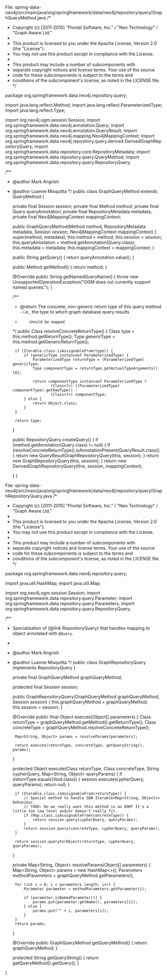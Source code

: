 

File: spring-data-neo4j/src/main/java/org/springframework/data/neo4j/repository/query/GraphQueryMethod.java
/*
 * Copyright (c)  [2011-2015] "Pivotal Software, Inc." / "Neo Technology" / "Graph Aware Ltd."
 *
 * This product is licensed to you under the Apache License, Version 2.0 (the "License").
 * You may not use this product except in compliance with the License.
 *
 * This product may include a number of subcomponents with
 * separate copyright notices and license terms. Your use of the source
 * code for these subcomponents is subject to the terms and
 * conditions of the subcomponent's license, as noted in the LICENSE file.
 */

package org.springframework.data.neo4j.repository.query;

import java.lang.reflect.Method;
import java.lang.reflect.ParameterizedType;
import java.lang.reflect.Type;

import org.neo4j.ogm.session.Session;
import org.springframework.data.neo4j.annotation.Query;
import org.springframework.data.neo4j.annotation.QueryResult;
import org.springframework.data.neo4j.mapping.Neo4jMappingContext;
import org.springframework.data.neo4j.repository.query.derived.DerivedGraphRepositoryQuery;
import org.springframework.data.repository.core.RepositoryMetadata;
import org.springframework.data.repository.query.QueryMethod;
import org.springframework.data.repository.query.RepositoryQuery;

/**
 * @author Mark Angrish
 * @author Luanne Misquitta
 */
public class GraphQueryMethod extends QueryMethod {

    private final Session session;
    private final Method method;
    private final Query queryAnnotation;
    private final RepositoryMetadata metadata;
    private final Neo4jMappingContext mappingContext;

    public GraphQueryMethod(Method method, RepositoryMetadata metadata, Session session, Neo4jMappingContext mappingContext) {
        super(method, metadata);
        this.method = method;
        this.session = session;
        this.queryAnnotation = method.getAnnotation(Query.class);
        this.metadata = metadata;
        this.mappingContext = mappingContext;
    }

    public String getQuery() {
        return queryAnnotation.value();
    }

    public Method getMethod() {
        return method;
    }

    @Override
    public String getNamedQueryName() {
        throw new UnsupportedOperationException("OGM does not currently support named queries.");
    }

    /**
     * @return The concrete, non-generic return type of this query method - i.e., the type to which graph database query results
     *         should be mapped
     */
    public Class<?> resolveConcreteReturnType() {
        Class<?> type = this.method.getReturnType();
        Type genericType = this.method.getGenericReturnType();

        if (Iterable.class.isAssignableFrom(type)) {
            if (genericType instanceof ParameterizedType) {
                ParameterizedType returnType = (ParameterizedType) genericType;
                Type componentType = returnType.getActualTypeArguments()[0];

                return componentType instanceof ParameterizedType ?
                        (Class<?>) ((ParameterizedType) componentType).getRawType() :
                        (Class<?>) componentType;
            } else {
                return Object.class;
            }
        }

        return type;
    }

    public RepositoryQuery createQuery() {
        if (method.getAnnotation(Query.class) != null) {
            if (resolveConcreteReturnType().isAnnotationPresent(QueryResult.class)) {
                return new QueryResultGraphRepositoryQuery(this, session);
            }
            return new GraphRepositoryQuery(this, session);
        }
        return new DerivedGraphRepositoryQuery(this, session, mappingContext);

    }
}


File: spring-data-neo4j/src/main/java/org/springframework/data/neo4j/repository/query/GraphRepositoryQuery.java
/*
 * Copyright (c)  [2011-2015] "Pivotal Software, Inc." / "Neo Technology" / "Graph Aware Ltd."
 *
 * This product is licensed to you under the Apache License, Version 2.0 (the "License").
 * You may not use this product except in compliance with the License.
 *
 * This product may include a number of subcomponents with
 * separate copyright notices and license terms. Your use of the source
 * code for these subcomponents is subject to the terms and
 * conditions of the subcomponent's license, as noted in the LICENSE file.
 */

package org.springframework.data.neo4j.repository.query;

import java.util.HashMap;
import java.util.Map;

import org.neo4j.ogm.session.Session;
import org.springframework.data.repository.query.Parameter;
import org.springframework.data.repository.query.Parameters;
import org.springframework.data.repository.query.RepositoryQuery;


/**
 * Specialisation of {@link RepositoryQuery} that handles mapping to object annotated with <code>&#064;Query</code>.
 *
 * @author Mark Angrish
 * @author Luanne Misquitta
 */
public class GraphRepositoryQuery implements RepositoryQuery {

    private final GraphQueryMethod graphQueryMethod;

    protected final Session session;

    public GraphRepositoryQuery(GraphQueryMethod graphQueryMethod, Session session) {
        this.graphQueryMethod = graphQueryMethod;
        this.session = session;
    }

    @Override
    public final Object execute(Object[] parameters) {
        Class<?> returnType = graphQueryMethod.getMethod().getReturnType();
        Class<?> concreteType = graphQueryMethod.resolveConcreteReturnType();

        Map<String, Object> params = resolveParams(parameters);

        return execute(returnType, concreteType, getQueryString(), params);
    }

    protected Object execute(Class<?> returnType, Class<?> concreteType, String cypherQuery, Map<String, Object> queryParams) {
        if (returnType.equals(Void.class)) {
            session.execute(cypherQuery, queryParams);
            return null;
        }

        if (Iterable.class.isAssignableFrom(returnType)) {
            // Special method to handle SDN Iterable<Map<String, Object>> behaviour.
            // TODO: Do we really want this method in an OGM? It's a little too low level and/or doesn't really fit.
            if (Map.class.isAssignableFrom(concreteType)) {
                return session.query(cypherQuery, queryParams);
            }
            return session.query(concreteType, cypherQuery, queryParams);
        }

        return session.queryForObject(returnType, cypherQuery, queryParams);
    }

    private Map<String, Object> resolveParams(Object[] parameters) {
        Map<String, Object> params = new HashMap<>();
        Parameters<?, ?> methodParameters = graphQueryMethod.getParameters();

        for (int i = 0; i < parameters.length; i++) {
            Parameter parameter = methodParameters.getParameter(i);

            if (parameter.isNamedParameter()) {
                params.put(parameter.getName(), parameters[i]);
            } else {
                params.put("" + i, parameters[i]);
            }
        }
        return params;
    }

    @Override
    public GraphQueryMethod getQueryMethod() {
        return graphQueryMethod;
    }

    protected String getQueryString() {
        return getQueryMethod().getQuery();
    }

}